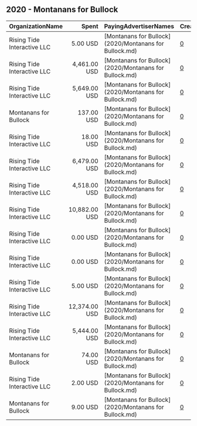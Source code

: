 ## 2020 - Montanans for Bullock 
|OrganizationName|Spent|PayingAdvertiserNames|CreativeUrls|Impressions|Genders|AgeBrackets|CountryCodes|BillingAddresses|CandidateBallotInformation|
|:---|---:|:---|:---|---:|:---|:---|:---|:---|:---|
|Rising Tide Interactive LLC|5.00 USD|[Montanans for Bullock](2020/Montanans for Bullock.md)|[0](https://www.snap.com/political-ads/asset/0c8db7e32bbc4f6e99d0cd311c791d07b22ee39efff0f6b16660ce53795b12bd?mediaType=png)|1,330||18+|united states|"1250 H St. NW,Washington,20005,US"|Steve Bullock for Senate|
|Rising Tide Interactive LLC|4,461.00 USD|[Montanans for Bullock](2020/Montanans for Bullock.md)|[0](https://www.snap.com/political-ads/asset/a7c960c71a487624a21a56d354a6c56f948ddc009462181a8fa901b2caf6f557?mediaType=mp4)|1,021,358||18+|united states|"1250 H St. NW,Washington,20005,US"|Montanans for Bullock|
|Rising Tide Interactive LLC|5,649.00 USD|[Montanans for Bullock](2020/Montanans for Bullock.md)|[0](https://www.snap.com/political-ads/asset/a7b8d11067ffb4bf68cd81d0dc71a20acfc198c8d19263750013159daaedbc78?mediaType=mp4)|1,347,891||18+|united states|"1250 H St. NW,Washington,20005,US"|Montanans for Bullock|
|Montanans for Bullock|137.00 USD|[Montanans for Bullock](2020/Montanans for Bullock.md)|[0](https://www.snap.com/political-ads/asset/0ecbf67602adaa61b7cfee3b603059cf3d5b4fbfcae3b0e116b1a0836f36aac8?mediaType=mp4)|26,208||18-25|united states|US||
|Rising Tide Interactive LLC|18.00 USD|[Montanans for Bullock](2020/Montanans for Bullock.md)|[0](https://www.snap.com/political-ads/asset/19c03b3d6ecb7d822efd68ef6e98134a3661bead1526a4555e0900bc114ae556?mediaType=png)|5,717||18+|united states|"1250 H St. NW,Washington,20005,US"|Steve Bullock for Senate|
|Rising Tide Interactive LLC|6,479.00 USD|[Montanans for Bullock](2020/Montanans for Bullock.md)|[0](https://www.snap.com/political-ads/asset/5d12af04b5332203dda71ff58ea197da931ccb72fc8d4d2cb828946545413490?mediaType=mp4)|1,650,886||18+|united states|"1250 H St. NW,Washington,20005,US"|Montanans for Bullock|
|Rising Tide Interactive LLC|4,518.00 USD|[Montanans for Bullock](2020/Montanans for Bullock.md)|[0](https://www.snap.com/political-ads/asset/323c20863eeec45ecf14dad2430e9554868092901ab1e0c4d0f4c66e7ceafcbe?mediaType=mp4)|1,050,375||18+|united states|"1250 H St. NW,Washington,20005,US"|Montanans for Bullock|
|Rising Tide Interactive LLC|10,882.00 USD|[Montanans for Bullock](2020/Montanans for Bullock.md)|[0](https://www.snap.com/political-ads/asset/3ed6fd0cb7482614b3cf39b54b91a2dbbb158e1af2de749b6832a78c00e2760c?mediaType=png)|2,691,100||18+|united states|"1250 H St. NW,Washington,20005,US"|Montanans for Bullock|
|Rising Tide Interactive LLC|0.00 USD|[Montanans for Bullock](2020/Montanans for Bullock.md)|[0](https://www.snap.com/political-ads/asset/867a3d21b1fc12ab7916ce3a51c8afddc598a1e0a827884cf709c4213d73ed63?mediaType=png)|135||18+|united states|"1250 H St. NW,Washington,20005,US"|Steve Bullock for Senate|
|Rising Tide Interactive LLC|0.00 USD|[Montanans for Bullock](2020/Montanans for Bullock.md)|[0](https://www.snap.com/political-ads/asset/042963dd08a6aae66b794b0aa80512fb8419655da4740ba9237a97d9a986ba31?mediaType=png)|161||18+|united states|"1250 H St. NW,Washington,20005,US"|Steve Bullock for Senate|
|Rising Tide Interactive LLC|5.00 USD|[Montanans for Bullock](2020/Montanans for Bullock.md)|[0](https://www.snap.com/political-ads/asset/d959df717b765cb07b512b7c63d53dfe0ec965e1df19a0d11d8ba22fc5e11f74?mediaType=png)|1,416||18+|united states|"1250 H St. NW,Washington,20005,US"|Steve Bullock for Senate|
|Rising Tide Interactive LLC|12,374.00 USD|[Montanans for Bullock](2020/Montanans for Bullock.md)|[0](https://www.snap.com/political-ads/asset/a9fa0672a21f387dd48d201922874466e2265cfa1436b934ea76b65222317c12?mediaType=mp4)|2,934,056||18+|united states|"1250 H St. NW,Washington,20005,US"|Montanans for Bullock|
|Rising Tide Interactive LLC|5,444.00 USD|[Montanans for Bullock](2020/Montanans for Bullock.md)|[0](https://www.snap.com/political-ads/asset/6f0a1da3dc71010f104c36a3099a9dd138a9f095bded49afef5fa3e54abd066b?mediaType=mp4)|1,495,465||18+|united states|"1250 H St. NW,Washington,20005,US"|Montanans for Bullock|
|Montanans for Bullock|74.00 USD|[Montanans for Bullock](2020/Montanans for Bullock.md)|[0](https://www.snap.com/political-ads/asset/c192b657f234d78c34be808292b2e89f13c41ca9d521945cc2756986384d3a83?mediaType=mp4)|14,731||18-25|united states|US||
|Rising Tide Interactive LLC|2.00 USD|[Montanans for Bullock](2020/Montanans for Bullock.md)|[0](https://www.snap.com/political-ads/asset/042963dd08a6aae66b794b0aa80512fb8419655da4740ba9237a97d9a986ba31?mediaType=png)|636||18+|united states|"1250 H St. NW,Washington,20005,US"|Steve Bullock for Senate|
|Montanans for Bullock|9.00 USD|[Montanans for Bullock](2020/Montanans for Bullock.md)|[0](https://www.snap.com/political-ads/asset/321fa6ea800e0f87fe6a6d8e4c0aafe568a58671190509019cf436bfcdc8c069?mediaType=mp4)|1,789||18-25|united states|US||

